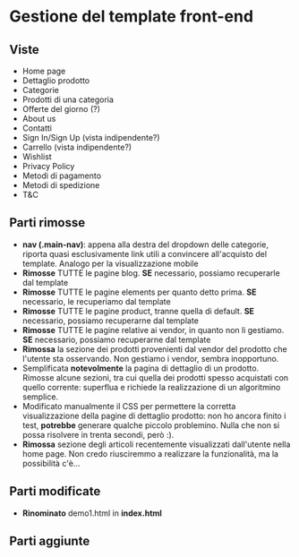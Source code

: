 # Gestione del template front-end

## Viste
- Home page
- Dettaglio prodotto
- Categorie
- Prodotti di una categoria
- Offerte del giorno (?)
- About us
- Contatti
- Sign In/Sign Up (vista indipendente?)
- Carrello (vista indipendente?)
- Wishlist
- Privacy Policy
- Metodi di pagamento
- Metodi di spedizione
- T&C

## Parti rimosse
- **nav (.main-nav)**: appena alla destra del dropdown delle categorie, riporta quasi esclusivamente link utili a convincere all'acquisto del template. Analogo per la visualizzazione mobile
- **Rimosse** TUTTE le pagine blog. **SE** necessario, possiamo recuperarle dal template
- **Rimosse** TUTTE le pagine elements per quanto detto prima. **SE** necessario, le recuperiamo dal template
- **Rimosse** TUTTE le pagine product, tranne quella di default. **SE** necessario, possiamo recuperarne dal template
- **Rimosse** TUTTE le pagine relative ai vendor, in quanto non li gestiamo. **SE** necessario, possiamo recuperarne dal template
- **Rimossa** la sezione dei prodotti provenienti dal vendor del prodotto che l'utente sta osservando. Non gestiamo i vendor, sembra inopportuno.
- Semplificata **notevolmente** la pagina di dettaglio di un prodotto. Rimosse alcune sezioni, tra cui quella dei prodotti spesso acquistati con quello corrente: superflua e richiede la realizzazione di un algoritmino semplice.
- Modificato manualmente il CSS per permettere la corretta visualizzazione della pagine di dettaglio prodotto: non ho ancora finito i test, **potrebbe** generare qualche piccolo problemino. Nulla che non si possa risolvere in trenta secondi, però :).
- **Rimossa** sezione degli articoli recentemente visualizzati dall'utente nella home page. Non credo riusciremmo a realizzare la funzionalità, ma la possibilità c'è...


## Parti modificate
- **Rinominato** demo1.html in **index.html**


## Parti aggiunte

